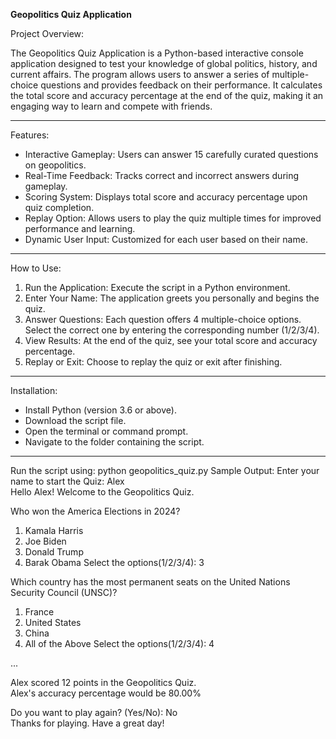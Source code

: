 **Geopolitics Quiz Application**

Project Overview:

The Geopolitics Quiz Application is a Python-based interactive console application designed to test your knowledge of global politics, history, and current affairs. The program allows users to answer a series of multiple-choice questions and provides feedback on their performance. It calculates the total score and accuracy percentage at the end of the quiz, making it an engaging way to learn and compete with friends.

<hr/>

Features:
* Interactive Gameplay: Users can answer 15 carefully curated questions on geopolitics.
* Real-Time Feedback: Tracks correct and incorrect answers during gameplay.
* Scoring System: Displays total score and accuracy percentage upon quiz completion.
* Replay Option: Allows users to play the quiz multiple times for improved performance and learning.
* Dynamic User Input: Customized for each user based on their name.

<hr/>

How to Use:
1. Run the Application: Execute the script in a Python environment.
2. Enter Your Name: The application greets you personally and begins the quiz.
3. Answer Questions: Each question offers 4 multiple-choice options. Select the correct one by entering the corresponding number (1/2/3/4).
4. View Results: At the end of the quiz, see your total score and accuracy percentage.
5. Replay or Exit: Choose to replay the quiz or exit after finishing.

<hr/>

Installation:
* Install Python (version 3.6 or above).
* Download the script file.
* Open the terminal or command prompt.
* Navigate to the folder containing the script.

<hr/>

Run the script using: python geopolitics_quiz.py
Sample Output:
Enter your name to start the Quiz: Alex  
Hello Alex! Welcome to the Geopolitics Quiz.

Who won the America Elections in 2024?
1. Kamala Harris
2. Joe Biden
3. Donald Trump
4. Barak Obama 
Select the options(1/2/3/4): 3

Which country has the most permanent seats on the United Nations Security Council (UNSC)?
1. France
2. United States
3. China
4. All of the Above 
Select the options(1/2/3/4): 4

...

Alex scored 12 points in the Geopolitics Quiz.  
Alex's accuracy percentage would be 80.00%

Do you want to play again? (Yes/No): No  
Thanks for playing. Have a great day!
